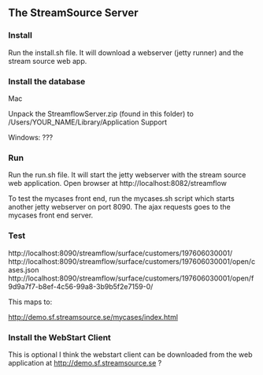 ## The StreamSource Server

### Install

Run the install.sh file. It will download a webserver (jetty runner) and the stream source web app.

### Install the database

Mac

Unpack the StreamflowServer.zip (found in this folder) to /Users/YOUR_NAME/Library/Application Support

Windows: 
???

### Run

Run the run.sh file. It will start the jetty webserver with the stream source web application.
Open browser at http://localhost:8082/streamflow

To test the mycases front end, run the mycases.sh script which starts another jetty webserver on port 8090.
The ajax requests goes to the mycases front end server.

### Test


http://localhost:8090/streamflow/surface/customers/197606030001/
http://localhost:8090/streamflow/surface/customers/197606030001/open/cases.json
http://localhost:8090/streamflow/surface/customers/197606030001/open/f9d9a7f7-b8ef-4c56-99a8-3b9b5f2e7159-0/

This maps to:

http://demo.sf.streamsource.se/mycases/index.html

### Install the WebStart Client

This is optional
I think the webstart client can be downloaded from the web application at http://demo.sf.streamsource.se ?
